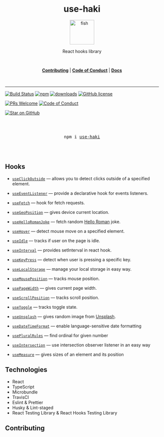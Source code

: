 <div align="center">
<h1>use-haki</h1>

<a href="https://github.com/olafsulich/use-haki/settings">
  <img
    height="80"
    width="80"
    alt="fish"
    src="https://i.ibb.co/SmkHMr2/fishhook.png"
  />
</a>

<p>React hooks library</p>

<br />

[**Contributing**](#) | [**Code of Conduct**](./CODE_OF_CONDUCT.md) | [**Docs**](#)

<br />
</div>

<hr />

<!-- prettier-ignore-start -->
[![Build Status](https://travis-ci.org/olafsulich/use-haki.svg?style=flat-square)](https://travis-ci.org/olafsulich/use-haki)
[![npm](https://img.shields.io/npm/v/use-haki?style=flat-square)](https://www.npmjs.com/package/use-haki)
[![downloads](https://img.shields.io/npm/dm/use-haki?style=flat-square)](https://www.npmtrends.com/use-haki)
[![GitHub license](https://img.shields.io/github/license/olafsulich/use-haki.svg?style=flat-square)](https://github.com/olafsulich/usehaki/blob/master/LICENSE)

[![PRs Welcome](https://img.shields.io/badge/PRs-welcome-brightgreen.svg?style=flat-square)](http://makeapullrequest.com)
[![Code of Conduct](https://img.shields.io/badge/code%20of-conduct-ff69b4.svg?style=flat-square)](https://github.com/testing-library/react-hooks-testing-library/blob/master/CODE_OF_CONDUCT.md)

[![Star on GitHub](https://img.shields.io/github/stars/olafsulich/use-haki.svg?style=social)](https://github.com/olafsulich/use-haki/stargazers)
<!-- prettier-ignore-end -->

<div align="center">
  <br />
  <br />
  <pre>npm i <a href="https://www.npmjs.com/package/use-haki">use-haki</a></pre>
  <br />
  <br />
</div>

## Hooks

- [`useClickOutside`](./docs/useClickOutside.md) &mdash; allows you to detect clicks outside of a specified element.

- [`useEventListener`](./docs/useEventListener.md) &mdash; provide a declarative hook for events listeners.

- [`useFetch`](./docs/useFetch.md) &mdash; hook for fetch requests.

- [`useGeoPosition`](./docs/useGeoPosition.md) &mdash; gives device current location.

- [`useHelloRomanJoke`](./docs/useHelloRomanJoke.md) &mdash; fetch random [Hello Roman](https://www.youtube.com/channel/UCq8XmOMtrUCb8FcFHQEd8_g) joke.

- [`useHover`](./docs/useHover.md) &mdash; detect mouse move on a specified element.

- [`useIdle`](./docs/useIdle.md) &mdash; tracks if user on the page is idle.

- [`useInterval`](./docs/useInterval.md) &mdash; provides setInterval in react hook.

- [`useKeyPress`](./docs/useKeyPress.md) &mdash; detect when user is pressing a specific key.

- [`useLocalStorage`](./docs/useLocalStorage.md) &mdash; manage your local storage in easy way.

- [`useMousePosition`](./docs/useMousePosition.md) &mdash; tracks mouse position.

- [`usePageWidth`](./docs/usePageWidth.md) &mdash; gives current page width.

- [`useScrollPosition`](./docs/useScrollPosition.md) &mdash; tracks scroll position.

- [`useToggle`](./docs/useToggle.md) &mdash; tracks toggle state.

- [`useUnsplash`](./docs/useUnsplash.md) &mdash; gives random image from [Unsplash](https://unsplash.com/).

- [`useDateTimeFormat`](./docs/useDateTimeFormat.md) &mdash; enable language-sensitive date formatting

- [`usePluralRules`](./docs/usePluralRules.md) &mdash; find ordinal for given number

- [`useIntersection`](./docs/useIntersection.md) &mdash; use intersection observer listener in an easy way

- [`useMeasure`](./docs/useMeasure.md) &mdash; gives sizes of an element and its position

## Technologies

- React
- TypeScript
- Microbundle
- TravisCI
- Eslint & Prettier
- Husky & Lint-staged
- React Testing Library & React Hooks Testing Library

## Contributing

